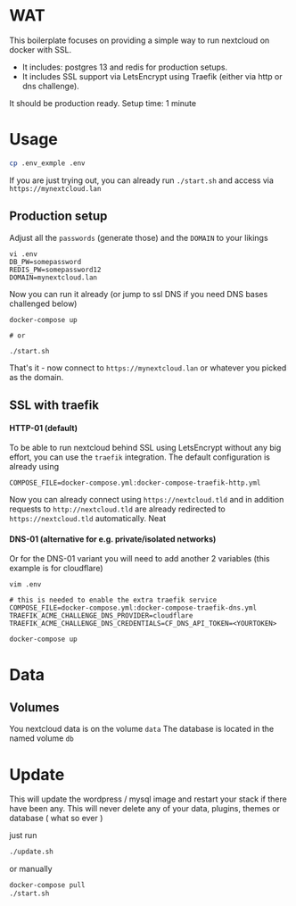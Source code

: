 # WAT

This boilerplate focuses on providing a simple way to run nextcloud on docker with SSL.
- It includes: postgres 13 and redis for production setups.
- It includes SSL support via LetsEncrypt using Traefik (either via http or dns challenge). 

It should be production ready.
Setup time: 1 minute

# Usage


```bash
cp .env_exmple .env
```

If you are just trying out, you can already run `./start.sh` and access via `https://mynextcloud.lan`

## Production setup

Adjust all the `passwords` (generate those) and the `DOMAIN` to your likings
```
vi .env
DB_PW=somepassword
REDIS_PW=somepassword12
DOMAIN=mynextcloud.lan
```

Now you can run it already (or jump to ssl DNS if you need DNS bases challenged below)

```
docker-compose up

# or

./start.sh
```

That's it - now connect to `https://mynextcloud.lan` or whatever you picked as the domain.

## SSL with traefik

#### HTTP-01 (default)
To be able to run nextcloud behind SSL using LetsEncrypt without any big effort, you can use the `traefik` integration.
The default configuration is already using

```
COMPOSE_FILE=docker-compose.yml:docker-compose-traefik-http.yml
```

Now you can already connect using `https://nextcloud.tld` and in addition requests to `http://nextcloud.tld` are already
redirected to `https://nextcloud.tld` automatically. Neat

#### DNS-01 (alternative for e.g. private/isolated networks)

Or for the DNS-01 variant you will need to add another 2 variables (this example is for cloudflare)

`vim .env`
```
# this is needed to enable the extra traefik service
COMPOSE_FILE=docker-compose.yml:docker-compose-traefik-dns.yml
TRAEFIK_ACME_CHALLENGE_DNS_PROVIDER=cloudflare
TRAEFIK_ACME_CHALLENGE_DNS_CREDENTIALS=CF_DNS_API_TOKEN=<YOURTOKEN>
```

```
docker-compose up
```

# Data

## Volumes
You nextcloud data is on the volume `data`
The database is located in the named volume `db`


# Update

This will update the wordpress / mysql image and restart your stack if there have been any. This will never delete
any of your data, plugins, themes or database ( what so ever )

just run

```bash
./update.sh
```

or manually

```bash
docker-compose pull
./start.sh
```

